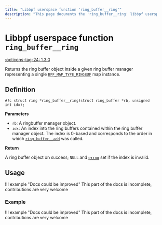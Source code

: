```yaml
---
title: "Libbpf userspace function 'ring_buffer__ring'"
description: "This page documents the 'ring_buffer__ring' libbpf userspace function, including its definition, usage, and examples."
---
```

# Libbpf userspace function `ring_buffer__ring`

<!-- [LIBBPF_TAG] -->
[:octicons-tag-24: 1.3.0](https://github.com/libbpf/libbpf/releases/tag/v1.3.0)
<!-- [/LIBBPF_TAG] -->

Returns the ring buffer object inside a given ring buffer manager representing a single [`BPF_MAP_TYPE_RINGBUF`](../../../linux/map-type/BPF_MAP_TYPE_RINGBUF.md) map instance.

## Definition

`#!c struct ring *ring_buffer__ring(struct ring_buffer *rb, unsigned int idx);`

**Parameters**

- `rb`: A ringbuffer manager object.
- `idx`: An index into the ring buffers contained within the ring buffer manager object. The index is 0-based and corresponds to the order in which [`ring_buffer__add`](ring_buffer__add.md) was called.

**Return**

A ring buffer object on success; `NULL` and [`errno`](https://man7.org/linux/man-pages/man3/errno.3.html) set if the index is invalid.

## Usage

!!! example "Docs could be improved"
    This part of the docs is incomplete, contributions are very welcome

### Example

!!! example "Docs could be improved"
    This part of the docs is incomplete, contributions are very welcome
